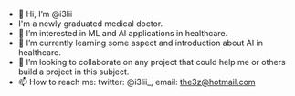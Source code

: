 - 👋 Hi, I’m @i3lii
- I'm a newly graduated medical doctor.
- 👀 I’m interested in ML and AI applications in healthcare.
- 🌱 I’m currently learning some aspect and introduction about AI in healthcare.
- 💞️ I’m looking to collaborate on any project that could help me or others build a project in this subject.
- 📫 How to reach me: twitter: @i3lii_, email: the3z@hotmail.com

<!---
i3lii/i3lii is a ✨ special ✨ repository because its `README.md` (this file) appears on your GitHub profile.
You can click the Preview link to take a look at your changes.
--->
